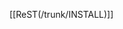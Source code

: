 <!-- Name: MapnikInstallationSvn -->
<!-- Version: 1 -->
<!-- Last-Modified: 2008/11/14 15:05:27 -->
<!-- Author: springmeyer -->
[[ReST(/trunk/INSTALL)]]